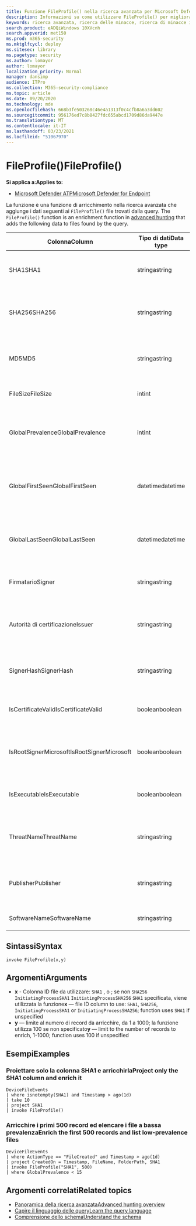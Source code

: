 ```yaml
---
title: Funzione FileProfile() nella ricerca avanzata per Microsoft Defender for Endpoint
description: Informazioni su come utilizzare FileProfile() per migliorare le informazioni sui file nei risultati delle query di ricerca avanzate
keywords: ricerca avanzata, ricerca delle minacce, ricerca di minacce informatiche, mdatp, Microsoft Defender ATP, Microsoft Defender for Endpoint, Windows Defender, Windows Defender ATP, Windows Defender Advanced Threat Protection, ricerca, query, telemetria, riferimento allo schema, kusto, FileProfile, profilo file, funzione, arricchimento
search.product: eADQiWindows 10XVcnh
search.appverid: met150
ms.prod: m365-security
ms.mktglfcycl: deploy
ms.sitesec: library
ms.pagetype: security
ms.author: lomayor
author: lomayor
localization_priority: Normal
manager: dansimp
audience: ITPro
ms.collection: M365-security-compliance
ms.topic: article
ms.date: 09/20/2020
ms.technology: mde
ms.openlocfilehash: 668b3fe503268c46e4a1313f0c4cfb8a6a3dd602
ms.sourcegitcommit: 956176ed7c8b8427fdc655abcd1709d86da9447e
ms.translationtype: MT
ms.contentlocale: it-IT
ms.lasthandoff: 03/23/2021
ms.locfileid: "51067970"
---
```

# <a name="fileprofile"></a><span data-ttu-id="337aa-104">FileProfile()</span><span class="sxs-lookup"><span data-stu-id="337aa-104">FileProfile()</span></span>

<span data-ttu-id="337aa-105">**Si applica a:**</span><span class="sxs-lookup"><span data-stu-id="337aa-105">**Applies to:**</span></span>
- [<span data-ttu-id="337aa-106">Microsoft Defender ATP</span><span class="sxs-lookup"><span data-stu-id="337aa-106">Microsoft Defender for Endpoint</span></span>](https://go.microsoft.com/fwlink/?linkid=2154037)

<span data-ttu-id="337aa-107">La funzione è una funzione di arricchimento nella ricerca avanzata che aggiunge i dati seguenti ai `FileProfile()` file trovati dalla query. [](advanced-hunting-overview.md)</span><span class="sxs-lookup"><span data-stu-id="337aa-107">The `FileProfile()` function is an enrichment function in [advanced hunting](advanced-hunting-overview.md) that adds the following data to files found by the query.</span></span>

<span data-ttu-id="337aa-108">Colonna</span><span class="sxs-lookup"><span data-stu-id="337aa-108">Column</span></span> | <span data-ttu-id="337aa-109">Tipo di dati</span><span class="sxs-lookup"><span data-stu-id="337aa-109">Data type</span></span> | <span data-ttu-id="337aa-110">Descrizione</span><span class="sxs-lookup"><span data-stu-id="337aa-110">Description</span></span>
-|-|-
<span data-ttu-id="337aa-111">SHA1</span><span class="sxs-lookup"><span data-stu-id="337aa-111">SHA1</span></span> | <span data-ttu-id="337aa-112">stringa</span><span class="sxs-lookup"><span data-stu-id="337aa-112">string</span></span> | <span data-ttu-id="337aa-113">SHA-1 del file a cui è stata applicata l'azione registrata</span><span class="sxs-lookup"><span data-stu-id="337aa-113">SHA-1 of the file that the recorded action was applied to</span></span>
<span data-ttu-id="337aa-114">SHA256</span><span class="sxs-lookup"><span data-stu-id="337aa-114">SHA256</span></span> | <span data-ttu-id="337aa-115">stringa</span><span class="sxs-lookup"><span data-stu-id="337aa-115">string</span></span> | <span data-ttu-id="337aa-116">SHA-256 del file a cui è stata applicata l'azione registrata</span><span class="sxs-lookup"><span data-stu-id="337aa-116">SHA-256 of the file that the recorded action was applied to</span></span>
<span data-ttu-id="337aa-117">MD5</span><span class="sxs-lookup"><span data-stu-id="337aa-117">MD5</span></span> | <span data-ttu-id="337aa-118">stringa</span><span class="sxs-lookup"><span data-stu-id="337aa-118">string</span></span> | <span data-ttu-id="337aa-119">Hash MD5 del file a cui è stata applicata l'azione registrata</span><span class="sxs-lookup"><span data-stu-id="337aa-119">MD5 hash of the file that the recorded action was applied to</span></span>
<span data-ttu-id="337aa-120">FileSize</span><span class="sxs-lookup"><span data-stu-id="337aa-120">FileSize</span></span> | <span data-ttu-id="337aa-121">int</span><span class="sxs-lookup"><span data-stu-id="337aa-121">int</span></span> | <span data-ttu-id="337aa-122">Dimensioni del file in byte</span><span class="sxs-lookup"><span data-stu-id="337aa-122">Size of the file in bytes</span></span>
<span data-ttu-id="337aa-123">GlobalPrevalence</span><span class="sxs-lookup"><span data-stu-id="337aa-123">GlobalPrevalence</span></span> | <span data-ttu-id="337aa-124">int</span><span class="sxs-lookup"><span data-stu-id="337aa-124">int</span></span> | <span data-ttu-id="337aa-125">Numero di istanze dell'entità osservate da Microsoft a livello globale</span><span class="sxs-lookup"><span data-stu-id="337aa-125">Number of instances of the entity observed by Microsoft globally</span></span>
<span data-ttu-id="337aa-126">GlobalFirstSeen</span><span class="sxs-lookup"><span data-stu-id="337aa-126">GlobalFirstSeen</span></span> | <span data-ttu-id="337aa-127">datetime</span><span class="sxs-lookup"><span data-stu-id="337aa-127">datetime</span></span> | <span data-ttu-id="337aa-128">Data e ora in cui l'entità è stata osservata per la prima volta da Microsoft a livello globale</span><span class="sxs-lookup"><span data-stu-id="337aa-128">Date and time when the entity was first observed by Microsoft globally</span></span>
<span data-ttu-id="337aa-129">GlobalLastSeen</span><span class="sxs-lookup"><span data-stu-id="337aa-129">GlobalLastSeen</span></span> | <span data-ttu-id="337aa-130">datetime</span><span class="sxs-lookup"><span data-stu-id="337aa-130">datetime</span></span> | <span data-ttu-id="337aa-131">Data e ora dell'ultima osservazione dell'entità da parte di Microsoft a livello globale</span><span class="sxs-lookup"><span data-stu-id="337aa-131">Date and time when the entity was last observed by Microsoft globally</span></span>
<span data-ttu-id="337aa-132">Firmatario</span><span class="sxs-lookup"><span data-stu-id="337aa-132">Signer</span></span> | <span data-ttu-id="337aa-133">stringa</span><span class="sxs-lookup"><span data-stu-id="337aa-133">string</span></span> | <span data-ttu-id="337aa-134">Informazioni sul firmatario del file</span><span class="sxs-lookup"><span data-stu-id="337aa-134">Information about the signer of the file</span></span>
<span data-ttu-id="337aa-135">Autorità di certificazione</span><span class="sxs-lookup"><span data-stu-id="337aa-135">Issuer</span></span> | <span data-ttu-id="337aa-136">stringa</span><span class="sxs-lookup"><span data-stu-id="337aa-136">string</span></span> | <span data-ttu-id="337aa-137">Informazioni sull'autorità di certificazione (CA) emittente</span><span class="sxs-lookup"><span data-stu-id="337aa-137">Information about the issuing certificate authority (CA)</span></span>
<span data-ttu-id="337aa-138">SignerHash</span><span class="sxs-lookup"><span data-stu-id="337aa-138">SignerHash</span></span> | <span data-ttu-id="337aa-139">stringa</span><span class="sxs-lookup"><span data-stu-id="337aa-139">string</span></span> | <span data-ttu-id="337aa-140">Valore hash univoco che identifica il firmatario</span><span class="sxs-lookup"><span data-stu-id="337aa-140">Unique hash value identifying the signer</span></span>
<span data-ttu-id="337aa-141">IsCertificateValid</span><span class="sxs-lookup"><span data-stu-id="337aa-141">IsCertificateValid</span></span> | <span data-ttu-id="337aa-142">boolean</span><span class="sxs-lookup"><span data-stu-id="337aa-142">boolean</span></span> | <span data-ttu-id="337aa-143">Indica se il certificato utilizzato per firmare il file è valido</span><span class="sxs-lookup"><span data-stu-id="337aa-143">Whether the certificate used to sign the file is valid</span></span>
<span data-ttu-id="337aa-144">IsRootSignerMicrosoft</span><span class="sxs-lookup"><span data-stu-id="337aa-144">IsRootSignerMicrosoft</span></span> | <span data-ttu-id="337aa-145">boolean</span><span class="sxs-lookup"><span data-stu-id="337aa-145">boolean</span></span> | <span data-ttu-id="337aa-146">Indica se il firmatario del certificato radice è Microsoft</span><span class="sxs-lookup"><span data-stu-id="337aa-146">Indicates whether the signer of the root certificate is Microsoft</span></span>
<span data-ttu-id="337aa-147">IsExecutable</span><span class="sxs-lookup"><span data-stu-id="337aa-147">IsExecutable</span></span> | <span data-ttu-id="337aa-148">boolean</span><span class="sxs-lookup"><span data-stu-id="337aa-148">boolean</span></span> | <span data-ttu-id="337aa-149">Indica se il file è un file PE (Portable Executable)</span><span class="sxs-lookup"><span data-stu-id="337aa-149">Whether the file is a Portable Executable (PE) file</span></span>
<span data-ttu-id="337aa-150">ThreatName</span><span class="sxs-lookup"><span data-stu-id="337aa-150">ThreatName</span></span> | <span data-ttu-id="337aa-151">stringa</span><span class="sxs-lookup"><span data-stu-id="337aa-151">string</span></span> | <span data-ttu-id="337aa-152">Nome di rilevamento per qualsiasi malware o altre minacce rilevate</span><span class="sxs-lookup"><span data-stu-id="337aa-152">Detection name for any malware or other threats found</span></span>
<span data-ttu-id="337aa-153">Publisher</span><span class="sxs-lookup"><span data-stu-id="337aa-153">Publisher</span></span> | <span data-ttu-id="337aa-154">stringa</span><span class="sxs-lookup"><span data-stu-id="337aa-154">string</span></span> | <span data-ttu-id="337aa-155">Nome dell'organizzazione che ha pubblicato il file</span><span class="sxs-lookup"><span data-stu-id="337aa-155">Name of the organization that published the file</span></span>
<span data-ttu-id="337aa-156">SoftwareName</span><span class="sxs-lookup"><span data-stu-id="337aa-156">SoftwareName</span></span> | <span data-ttu-id="337aa-157">stringa</span><span class="sxs-lookup"><span data-stu-id="337aa-157">string</span></span> | <span data-ttu-id="337aa-158">Nome del prodotto software</span><span class="sxs-lookup"><span data-stu-id="337aa-158">Name of the software product</span></span>

## <a name="syntax"></a><span data-ttu-id="337aa-159">Sintassi</span><span class="sxs-lookup"><span data-stu-id="337aa-159">Syntax</span></span>

```kusto
invoke FileProfile(x,y)
```

## <a name="arguments"></a><span data-ttu-id="337aa-160">Argomenti</span><span class="sxs-lookup"><span data-stu-id="337aa-160">Arguments</span></span>

- <span data-ttu-id="337aa-161">**x** - Colonna ID file da utilizzare: `SHA1` , o ; se non `SHA256` `InitiatingProcessSHA1` `InitiatingProcessSHA256` `SHA1` specificata, viene utilizzata la funzione</span><span class="sxs-lookup"><span data-stu-id="337aa-161">**x** — file ID column to use: `SHA1`, `SHA256`, `InitiatingProcessSHA1` or `InitiatingProcessSHA256`; function uses `SHA1` if unspecified</span></span>
- <span data-ttu-id="337aa-162">**y** — limite al numero di record da arricchire, da 1 a 1000; la funzione utilizza 100 se non specificato</span><span class="sxs-lookup"><span data-stu-id="337aa-162">**y** — limit to the number of records to enrich, 1-1000; function uses 100 if unspecified</span></span>

## <a name="examples"></a><span data-ttu-id="337aa-163">Esempi</span><span class="sxs-lookup"><span data-stu-id="337aa-163">Examples</span></span>

### <a name="project-only-the-sha1-column-and-enrich-it"></a><span data-ttu-id="337aa-164">Proiettare solo la colonna SHA1 e arricchirla</span><span class="sxs-lookup"><span data-stu-id="337aa-164">Project only the SHA1 column and enrich it</span></span>

```kusto
DeviceFileEvents
| where isnotempty(SHA1) and Timestamp > ago(1d)
| take 10
| project SHA1
| invoke FileProfile()
```

### <a name="enrich-the-first-500-records-and-list-low-prevalence-files"></a><span data-ttu-id="337aa-165">Arricchire i primi 500 record ed elencare i file a bassa prevalenza</span><span class="sxs-lookup"><span data-stu-id="337aa-165">Enrich the first 500 records and list low-prevalence files</span></span>

```kusto
DeviceFileEvents
| where ActionType == "FileCreated" and Timestamp > ago(1d)
| project CreatedOn = Timestamp, FileName, FolderPath, SHA1
| invoke FileProfile("SHA1", 500) 
| where GlobalPrevalence < 15
```

## <a name="related-topics"></a><span data-ttu-id="337aa-166">Argomenti correlati</span><span class="sxs-lookup"><span data-stu-id="337aa-166">Related topics</span></span>

- [<span data-ttu-id="337aa-167">Panoramica della ricerca avanzata</span><span class="sxs-lookup"><span data-stu-id="337aa-167">Advanced hunting overview</span></span>](advanced-hunting-overview.md)
- [<span data-ttu-id="337aa-168">Capire il linguaggio delle query</span><span class="sxs-lookup"><span data-stu-id="337aa-168">Learn the query language</span></span>](advanced-hunting-query-language.md)
- [<span data-ttu-id="337aa-169">Comprensione dello schema</span><span class="sxs-lookup"><span data-stu-id="337aa-169">Understand the schema</span></span>](advanced-hunting-schema-reference.md)
